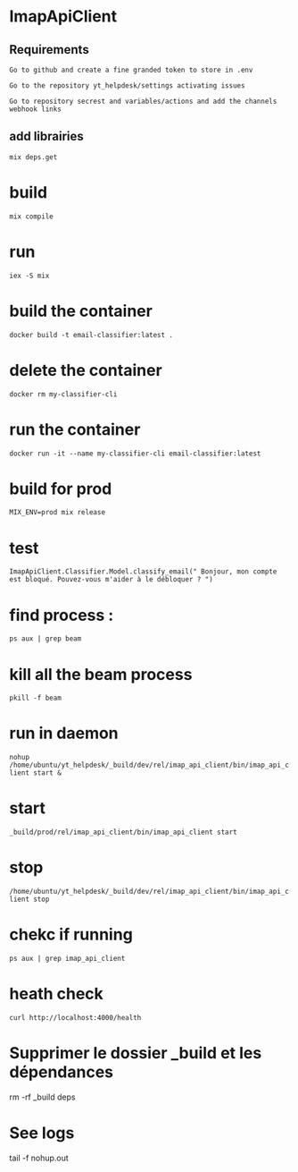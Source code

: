 # ImapApiClient
## Requirements

    Go to github and create a fine granded token to store in .env
    
    Go to the repository yt_helpdesk/settings activating issues

    Go to repository secrest and variables/actions and add the channels webhook links

## add librairies
`mix deps.get`

# build 
`mix compile`

# run
`iex -S mix` 

# build the container
`docker build -t email-classifier:latest .`

# delete the container
`docker rm my-classifier-cli`

# run the container
`docker run -it --name my-classifier-cli email-classifier:latest`

# build for prod
`MIX_ENV=prod mix release`

# test
`ImapApiClient.Classifier.Model.classify_email(" Bonjour, mon compte est bloqué. Pouvez-vous m'aider à le débloquer ? ")`

# find process :
`ps aux | grep beam`

# kill all the beam process
`pkill -f beam`

# run in daemon

`nohup /home/ubuntu/yt_helpdesk/_build/dev/rel/imap_api_client/bin/imap_api_client start &`

# start
`_build/prod/rel/imap_api_client/bin/imap_api_client start`

# stop
`/home/ubuntu/yt_helpdesk/_build/dev/rel/imap_api_client/bin/imap_api_client stop`

# chekc if running
`ps aux | grep imap_api_client`

# heath check
`curl http://localhost:4000/health`

# Supprimer le dossier _build et les dépendances
rm -rf _build deps

# See logs
tail -f nohup.out
